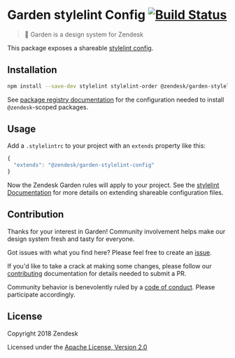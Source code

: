 # Garden stylelint Config [![Build Status](https://travis-ci.com/zendeskgarden/stylelint-config.svg?token=dDt9s6smCMgz269xNbpz&branch=master)](https://travis-ci.com/zendeskgarden/stylelint-config)

> :seedling: Garden is a design system for Zendesk

This package exposes a shareable [stylelint
config](http://stylelint.io/?%2Fdocs%2Fuser-guide%2Fconfiguration.md).

## Installation

```sh
npm install --save-dev stylelint stylelint-order @zendesk/garden-stylelint-config
```

See [package registry
documentation](https://github.com/zendeskgarden/LANDSCAPE/wiki/Package-Registry)
for the configuration needed to install `@zendesk`-scoped packages.

## Usage

Add a `.stylelintrc` to your project with an `extends` property like this:

```js
{
  "extends": "@zendesk/garden-stylelint-config"
}
```

Now the Zendesk Garden rules will apply to your project. See the [stylelint
Documentation](http://stylelint.io/?%2Fdocs%2Fuser-guide%2Fconfiguration.md)
for more details on extending shareable configuration files.

## Contribution

Thanks for your interest in Garden! Community involvement helps make our
design system fresh and tasty for everyone.

Got issues with what you find here? Please feel free to create an
[issue](https://github.com/zendeskgarden/stylelint-config/issues/new).

If you'd like to take a crack at making some changes, please follow our
[contributing](https://github.com/zendeskgarden/stylelint-config/blob/master/.github/CONTRIBUTING.md)
documentation for details needed to submit a PR.

Community behavior is benevolently ruled by a [code of
conduct](https://github.com/zendeskgarden/stylelint-config/blob/master/.github/CODE_OF_CONDUCT.md).
Please participate accordingly.

## License

Copyright 2018 Zendesk

Licensed under the [Apache License, Version 2.0](LICENSE.md)
